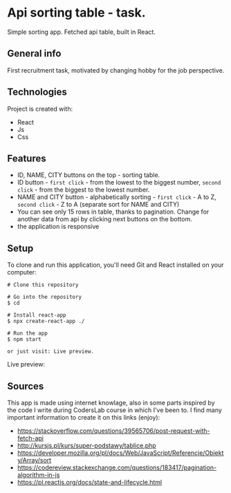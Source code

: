 # Api sorting table - task.
Simple sorting app. Fetched api table, built in React.

## General info
First recruitment task, motivated by changing hobby for the job perspective.
	
## Technologies
Project is created with:
* React
* Js
* Css

## Features
- ID, NAME, CITY buttons on the top - sorting table.
- ID button - `first click` - from the lowest to the biggest number, `second click` - from the biggest to the lowest number.
- NAME and CITY button - alphabetically sorting - `first click` - A to Z, `second click` - Z to A 
(separate sort for NAME and CITY)
- You can see only 15 rows in table, thanks to pagination.
Change for another data from api by clicking next buttons on the bottom.
- the application is responsive


	
## Setup
To clone and run this application, you'll need Git and React installed on your computer:
```
# Clone this repository

# Go into the repository
$ cd 

# Install react-app
$ npx create-react-app ./

# Run the app
$ npm start

or just visit: Live preview.
```
Live preview:

## Sources
This app is made using internet knowlage, also in some parts inspired by the code I write during CodersLab course 
in which I've been to.
I find many important information to create it on this links (enjoy):
- https://stackoverflow.com/questions/39565706/post-request-with-fetch-api
- http://kursjs.pl/kurs/super-podstawy/tablice.php
- https://developer.mozilla.org/pl/docs/Web/JavaScript/Referencje/Obiekty/Array/sort
- https://codereview.stackexchange.com/questions/183417/pagination-algorithm-in-js
- https://pl.reactjs.org/docs/state-and-lifecycle.html
